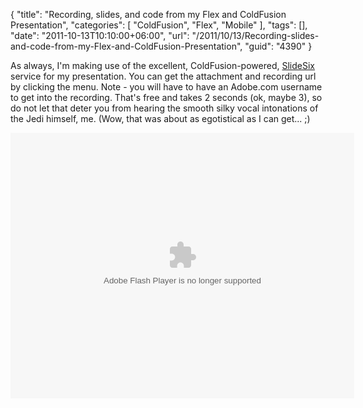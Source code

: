 {
	"title": "Recording, slides, and code from my Flex and ColdFusion Presentation",
	"categories": [
		"ColdFusion",
		"Flex",
		"Mobile"
	],
	"tags": [],
	"date": "2011-10-13T10:10:00+06:00",
	"url": "/2011/10/13/Recording-slides-and-code-from-my-Flex-and-ColdFusion-Presentation",
	"guid": "4390"
}

As always, I'm making use of the excellent, ColdFusion-powered, <a href="http://www.slidesix.com">SlideSix</a> service for my presentation. You can get the attachment and recording url by clicking the menu. Note - you will have to have an Adobe.com username to get into the recording. That's free and takes 2 seconds (ok, maybe 3), so do not let that deter you from hearing the smooth silky vocal intonations of the Jedi himself, me. (Wow, that was about as egotistical as I can get... ;)

<object height="425" width="550"><param name="movie" value="http://slidesix.com/viewer/SlideSixViewer.swf?alias=Flex-and-ColdFusion" /><param name="menu" value="false"/><param name="scale" value="noScale"/><param name="allowFullScreen" value="true"/><param name="allowScriptAccess" value="always" /><param value="transparent" name="wmode" /><param value="quality" name="best" /><embed src="http://slidesix.com/viewer/SlideSixViewer.swf?alias=Flex-and-ColdFusion" allowscriptaccess="always" allowFullScreen="true" height="425" width="550" type="application/x-shockwave-flash" wmode="transparent" quality="best" /></object>
